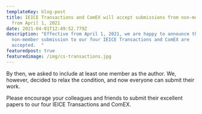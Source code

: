 ```yaml
---
templateKey: blog-post
title: IEICE Transactions and ComEX will accept submissions from non-members
  from April 1, 2021
date: 2021-04-01T12:49:52.779Z
description: "Effective from April 1, 2021, we are happy to announce that
  non-member submission to our four IEICE Transactions and ComEX are
  accepted.  "
featuredpost: true
featuredimage: /img/cs-transactions.jpg
---
```

By then, we asked to include at least one member as the author.  We, however, decided to relax the condition, and now everyone can submit their work.

Please encourage your colleagues and friends to submit their excellent papers to our four IEICE Transactions and ComEX.